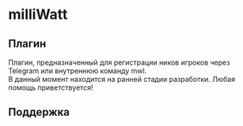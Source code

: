 # milliWatt

## Плагин
Плагин, предназначенный для регистрации ников игроков через Telegram или внутреннюю команду mwl.  
В данный момент находится на ранней стадии разработки. Любая помощь приветствуется!    

## Поддержка